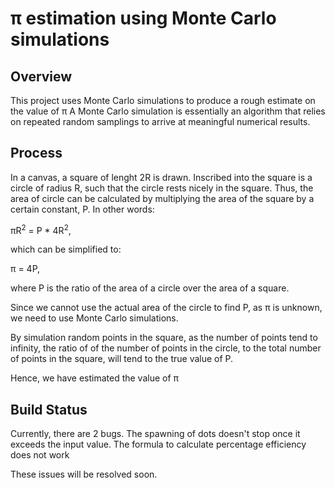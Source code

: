 # π estimation using Monte Carlo simulations

## Overview
This project uses Monte Carlo simulations to produce a rough estimate on the value of π
A Monte Carlo simulation is essentially an algorithm that relies on repeated random samplings to arrive at meaningful numerical results.


## Process
In a canvas, a square of lenght 2R is drawn. Inscribed into the square is a circle of radius R, such that the circle rests nicely in the square.
Thus, the area of circle can be calculated by multiplying the area of the square by a certain constant, P. In other words:

πR<sup>2</sup> = P * 4R<sup>2</sup>,

which can be simplified to:

π = 4P,

where P is the ratio of the area of a circle over the area of a square.

Since we cannot use the actual area of the circle to find P, as π is unknown, we need to use Monte Carlo simulations.

By simulation random points in the square, as the number of points tend to infinity, the ratio of of the number of points in the circle, to the total number of points in the square, will tend to the true value of P. 

Hence, we have estimated the value of π


## Build Status
Currently, there are 2 bugs.
The spawning of dots doesn't stop once it exceeds the input value.
The formula to calculate percentage efficiency does not work

These issues will be resolved soon.
